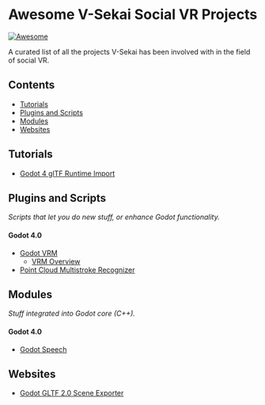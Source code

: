 # Awesome V-Sekai Social VR Projects

[![Awesome](https://awesome.re/badge.svg)](https://awesome.re)

A curated list of all the projects V-Sekai has been involved with in the field of social VR.

## Contents

- [Tutorials](#tutorials)
- [Plugins and Scripts](#plugins-and-scripts)
- [Modules](#modules)
- [Websites](#websites)

## Tutorials

- [Godot 4 glTF Runtime Import](https://github.com/godotengine/godot-docs/issues/6385)

## Plugins and Scripts

_Scripts that let you do new stuff, or enhance Godot functionality._

#### Godot 4.0

- [Godot VRM](https://github.com/V-Sekai/godot-vrm)
  - [VRM Overview](https://github.com/fire/awesome-godot-procedural-generation/files/10690951/VRM.Overview.pdf)
- [Point Cloud Multistroke Recognizer](https://github.com/V-Sekai/godot-point-cloud-multistroke-recognizer)

## Modules

_Stuff integrated into Godot core (C++)._

#### Godot 4.0

- [Godot Speech](https://github.com/v-sekai/godot_speech)

## Websites

- [Godot GLTF 2.0 Scene Exporter](https://godotengine.org/article/introducing-the-godot-gltf-2-0-scene-exporter/)